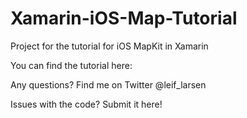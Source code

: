 # Xamarin-iOS-Map-Tutorial
Project for the tutorial for iOS MapKit in Xamarin

You can find the tutorial here:

Any questions? Find me on Twitter @leif_larsen

Issues with the code? Submit it here!
